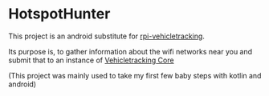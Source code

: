 # HotspotHunter

This project is an android substitute for [rpi-vehicletracking](https://github.com/MrKrisKrisu/rpi-vehicletracking).

Its purpose is, to gather information about the wifi networks near you and submit that to an instance of [Vehicletracking Core](https://github.com/MrKrisKrisu/vehicletracking-core)

(This project was mainly used to take my first few baby steps with kotlin and android)
